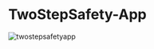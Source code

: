 # TwoStepSafety-App
![twostepsafetyapp](https://user-images.githubusercontent.com/69583217/216319450-98205b28-4e6a-4a88-9185-432aad0c5cf3.png)
